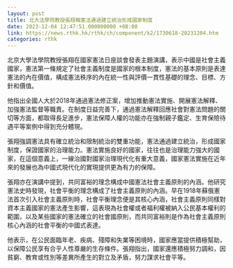 ```yaml
---
layout: post
title: 北大法學院教授張翔稱憲法通過建立統治形成國家制度
date: 2023-12-04 12:47:51.000000000 +08:00
link: https://news.rthk.hk/rthk/ch/component/k2/1730618-20231204.htm
categories: rthk
---
```


北京大學法學院教授張翔在國家憲法日座談會發表主題演講，表示中國是社會主義國家，憲法第一條規定了社會主義制度是國家的根本制度，憲法的基本原則是表達憲法的內在價值，構成憲法秩序的內在統一性與評價一貫性基礎的理念、目標、方針和價值。

他指出全國人大於2018年通過憲法修正案，增加推動憲法實施、開展憲法解釋、加強憲法監督等職責。在制度日益完善下，通過憲法解釋回應社會對憲法問題的關切等方面，都取得長足進步，憲法保障人權的功能亦在強制親子鑑定、生育保險待遇平等案例中得到充分體現。

張翔強調憲法具有確立統治和限制統治的雙重功能，憲法通過建立統治，形成國家制度，保證國家的治理能力。憲法實施良好的國家，往往也是治理能力強大的國家，在這個意義上，一線治國對國家治理現代化有重大意義，國家憲法實施在近年來的發展也為中國式現代化的實現提供更為有力的保障。

張翔亦在演講中提到，共同富裕的理念構成中國憲法社會主義原則的內涵。他研究憲法史時發現，社會平衡的理念構成了社會主義原則的內涵。早在1918年蘇俄憲法首次引入社會主義原則時，社會平衡理念便是其核心內涵，社會主義原則同樣對資本主義國家的憲法產生影響，這表現為社會權或者福利權被納入公民基本權利的範圍，以及某些國家的憲法確立的社會國原則，而共同富裕則是作為社會主義原則核心內涵的社會平衡的中國式表達。

他表示，在公民面臨年老、疾病、殘障和失業等困境時，國家應當提供積極幫助，以保障公民享有合乎人性尊嚴的生存條件。張翔指出，國家還應積極努力調和，因貧窮、教育或性別等差異所產生的對立及矛盾，努力謀求社會平等。
